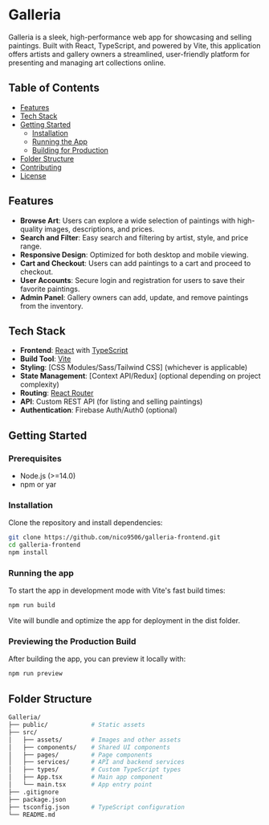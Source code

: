 # Galleria

Galleria is a sleek, high-performance web app for showcasing and selling paintings. Built with React, TypeScript, and powered by Vite, this application offers artists and gallery owners a streamlined, user-friendly platform for presenting and managing art collections online.

## Table of Contents

- [Features](#features)
- [Tech Stack](#tech-stack)
- [Getting Started](#getting-started)
  - [Installation](#installation)
  - [Running the App](#running-the-app)
  - [Building for Production](#building-for-production)
- [Folder Structure](#folder-structure)
- [Contributing](#contributing)
- [License](#license)

## Features

- **Browse Art**: Users can explore a wide selection of paintings with high-quality images, descriptions, and prices.
- **Search and Filter**: Easy search and filtering by artist, style, and price range.
- **Responsive Design**: Optimized for both desktop and mobile viewing.
- **Cart and Checkout**: Users can add paintings to a cart and proceed to checkout.
- **User Accounts**: Secure login and registration for users to save their favorite paintings.
- **Admin Panel**: Gallery owners can add, update, and remove paintings from the inventory.

## Tech Stack

- **Frontend**: [React](https://reactjs.org/) with [TypeScript](https://www.typescriptlang.org/)
- **Build Tool**: [Vite](https://vitejs.dev/)
- **Styling**: [CSS Modules/Sass/Tailwind CSS] (whichever is applicable)
- **State Management**: [Context API/Redux] (optional depending on project complexity)
- **Routing**: [React Router](https://reactrouter.com/)
- **API**: Custom REST API (for listing and selling paintings)
- **Authentication**: Firebase Auth/Auth0 (optional)

## Getting Started

### Prerequisites

- Node.js (>=14.0)
- npm or yar

### Installation

Clone the repository and install dependencies:

```bash
git clone https://github.com/nico9506/galleria-frontend.git
cd galleria-frontend
npm install
```

### Running the app

To start the app in development mode with Vite's fast build times:

```bash
npm run build
```

Vite will bundle and optimize the app for deployment in the dist folder.

### Previewing the Production Build

After building the app, you can preview it locally with:

```bash
npm run preview
```

## Folder Structure

```graphql
Galleria/
├── public/            # Static assets
├── src/
│   ├── assets/        # Images and other assets
│   ├── components/    # Shared UI components
│   ├── pages/         # Page components
│   ├── services/      # API and backend services
│   ├── types/         # Custom TypeScript types
│   ├── App.tsx        # Main app component
│   └── main.tsx       # App entry point
├── .gitignore
├── package.json
├── tsconfig.json      # TypeScript configuration
└── README.md
```

